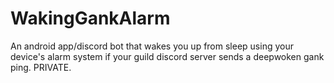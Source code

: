 # WakingGankAlarm
An android app/discord bot that wakes you up from sleep using your device's alarm system if your guild discord server sends a deepwoken gank ping. PRIVATE.
